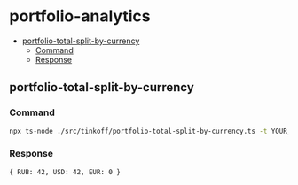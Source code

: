 # portfolio-analytics

<!-- START doctoc generated TOC please keep comment here to allow auto update -->
<!-- DON'T EDIT THIS SECTION, INSTEAD RE-RUN doctoc TO UPDATE -->

- [portfolio-total-split-by-currency](#portfolio-total-split-by-currency)
  - [Command](#command)
  - [Response](#response)

<!-- END doctoc generated TOC please keep comment here to allow auto update -->

## portfolio-total-split-by-currency

### Command

```sh
npx ts-node ./src/tinkoff/portfolio-total-split-by-currency.ts -t YOUR_TOKEN
```

### Response

```
{ RUB: 42, USD: 42, EUR: 0 }
```
